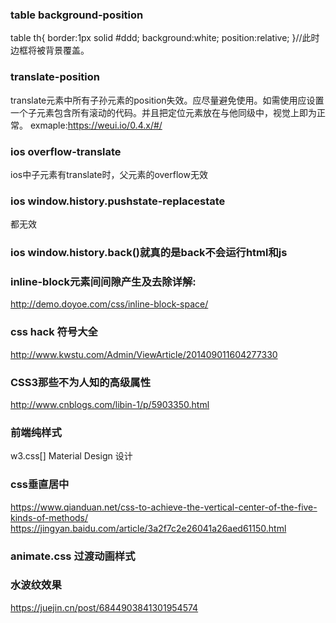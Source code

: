 ### table background-position
table th{
  border:1px solid #ddd;
  background:white;
  position:relative;
}//此时边框将被背景覆盖。

### translate-position
translate元素中所有子孙元素的position失效。应尽量避免使用。如需使用应设置一个子元素包含所有滚动的代码。并且把定位元素放在与他同级中，视觉上即为正常。
exmaple:https://weui.io/0.4.x/#/

### ios overflow-translate
ios中子元素有translate时，父元素的overflow无效

### ios window.history.pushstate-replacestate
都无效

### ios window.history.back()就真的是back不会运行html和js

### inline-block元素间间隙产生及去除详解: 
http://demo.doyoe.com/css/inline-block-space/

### css hack 符号大全 
http://www.kwstu.com/Admin/ViewArticle/201409011604277330

### CSS3那些不为人知的高级属性 
http://www.cnblogs.com/libin-1/p/5903350.html

### 前端纯样式
w3.css[]
Material Design 设计

### css垂直居中
https://www.qianduan.net/css-to-achieve-the-vertical-center-of-the-five-kinds-of-methods/
https://jingyan.baidu.com/article/3a2f7c2e26041a26aed61150.html

### animate.css 过渡动画样式

### 水波纹效果
https://juejin.cn/post/6844903841301954574
